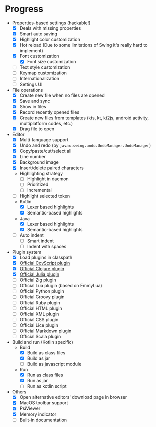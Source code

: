 
# Progress

+ Properties-based settings (hackable!)
	+ [X] Deals with missing properties
	+ [X] Smart auto saving
	+ [X] Highlight color customization
	+ [X] Hot reload (Due to some limitations of Swing it's really hard to implement)
	+ [X] Font customization
		+ [X] Font size customization
	+ [ ] Text style customization
	+ [ ] Keymap customization
	+ [ ] Internationalization
	+ [ ] Settings UI
+ File operations
	+ [X] Create new file when no files are opened
	+ [X] Save and sync
	+ [X] Show in files
	+ [X] Record recently opened files
	+ [X] Create new files from templates (kts, kt, kt2js, android activity, multiplatform codes, etc.)
	+ [X] Drag file to open
+ Editor
	+ [X] Multi-language support
	+ [X] Undo and redo (by `javax.swing.undo.UndoManager.UndoManager`)
	+ [X] Copy/paste/cut/select all
	+ [X] Line number
	+ [X] Background image
	+ [X] Insert/delete paired characters
	+ Highlighting strategy
		+ [ ] Highlight in daemon
		+ [ ] Prioritized
		+ [ ] Incremental
	+ [ ] Highlight selected token
	+ Kotlin
		+ [X] Lexer based highlights
		+ [X] Semantic-based highlights
	+ Java
		+ [X] Lexer based highlights
		+ [X] Semantic-based highlights
	+ [ ] Auto indent
		+ [ ] Smart indent
		+ [ ] Indent with spaces
+ Plugin system
    + [X] Load plugins in classpath
    + [X] [Official CovScript plugin](https://github.com/covscript/covscript-devkt)
    + [X] [Official Clojure plugin](https://github.com/devkt-plugins/clojure-devkt)
    + [X] [Official Julia plugin](https://github.com/devkt-plugins/julia-devkt)
    + [ ] Official Zig plugin
    + [ ] Official Lua plugin (based on EmmyLua)
    + [ ] Official Python plugin
    + [ ] Official Groovy plugin
    + [ ] Official Ruby plugin
    + [ ] Official HTML plugin
    + [ ] Official XML plugin
    + [ ] Official CSS plugin
    + [ ] Official Lice plugin
    + [ ] Official Markdown plugin
    + [ ] Official Scala plugin
+ Build and run (Kotlin specific)
	+ Build
		+ [X] Build as class files
		+ [X] Build as jar
		+ [ ] Build as javascript module
	+ Run
		+ [X] Run as class files
		+ [X] Run as jar
		+ [ ] Run as kotlin script
+ Others
	+ [X] Open alternative editors' download page in browser
	+ [X] MacOS toolbar support
	+ [X] PsiViewer
	+ [X] Memory indicator
	+ [ ] Built-in documentation
